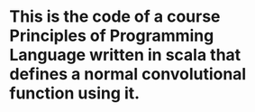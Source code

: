 # This is the code of a course Principles of Programming Language written in scala that defines a normal convolutional function using it.
